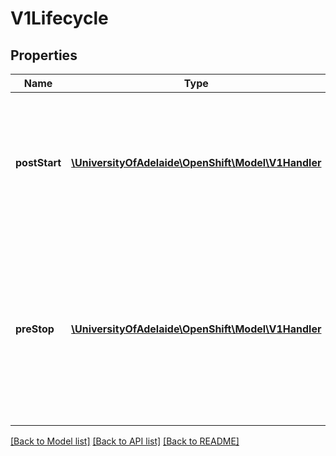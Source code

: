 # V1Lifecycle

## Properties
Name | Type | Description | Notes
------------ | ------------- | ------------- | -------------
**postStart** | [**\UniversityOfAdelaide\OpenShift\Model\V1Handler**](V1Handler.md) | PostStart is called immediately after a container is created. If the handler fails, the container is terminated and restarted according to its restart policy. Other management of the container blocks until the hook completes. More info: http://kubernetes.io/docs/user-guide/container-environment#hook-details | [optional] 
**preStop** | [**\UniversityOfAdelaide\OpenShift\Model\V1Handler**](V1Handler.md) | PreStop is called immediately before a container is terminated. The container is terminated after the handler completes. The reason for termination is passed to the handler. Regardless of the outcome of the handler, the container is eventually terminated. Other management of the container blocks until the hook completes. More info: http://kubernetes.io/docs/user-guide/container-environment#hook-details | [optional] 

[[Back to Model list]](../README.md#documentation-for-models) [[Back to API list]](../README.md#documentation-for-api-endpoints) [[Back to README]](../README.md)


